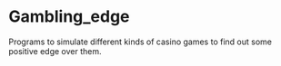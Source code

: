 # Gambling_edge
Programs to simulate different kinds of casino games to find out some positive edge over them.
